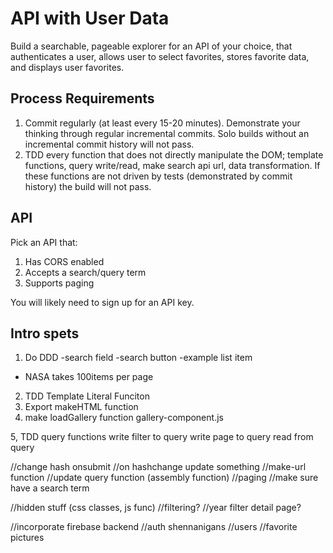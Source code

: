 API with User Data
===

Build a searchable, pageable explorer for an API of your choice, that authenticates a user, allows user to select favorites, stores favorite data, and displays user favorites.

## Process Requirements

1. Commit regularly (at least every 15-20 minutes). Demonstrate your thinking through regular incremental commits. Solo builds without an incremental commit history will not pass.
2. TDD every function that does not directly manipulate the DOM; template functions, query write/read, make search api url, data transformation. If these functions are not driven by tests (demonstrated by commit history) the build will not pass.

## API

Pick an API that:

1. Has CORS enabled
2. Accepts a search/query term
3. Supports paging

You will likely need to sign up for an API key.

## Intro spets
1. Do DDD
-search field
-search button
-example list item
- NASA takes 100items per page

2. TDD Template Literal Funciton
3. Export makeHTML function
4. make loadGallery function gallery-component.js

5, TDD query functions
    write filter to query
    write page to query
    read from query

//change hash onsubmit
//on hashchange update something
//make-url function
//update query function (assembly function)
//paging
//make sure have a search term

//hidden stuff (css classes, js func)
//filtering?
//year filter detail page?


//incorporate firebase backend
//auth shennanigans
//users
//favorite pictures